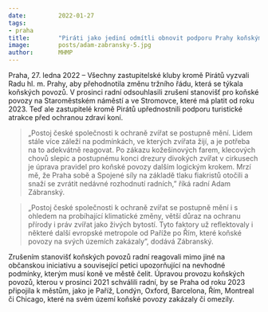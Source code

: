 ```yaml
---
date:         2022-01-27
tags:        
- praha
title:        "Piráti jako jediní odmítli obnovit podporu Prahy koňským povozům"
image: 	      posts/adam-zabransky-5.jpg
author:       MHMP
---
```

 
Praha, 27. ledna 2022 – Všechny zastupitelské kluby kromě Pirátů vyzvali Radu hl. m. Prahy, aby přehodnotila změnu tržního řádu, která se týkala koňských povozů. V prosinci radní odsouhlasili zrušení stanovišť pro koňské povozy na Staroměstském náměstí a ve Stromovce, které má platit od roku 2023. Teď ale zastupitelé kromě Pirátů upřednostnili podporu turistické atrakce před ochranou zdraví koní.

> „Postoj české společnosti k ochraně zvířat se postupně mění. Lidem stále více záleží na podmínkách, ve kterých zvířata žijí, a je potřeba na to adekvátně reagovat. Po zákazu kožešinových farem, klecových chovů slepic a postupnému konci drezury divokých zvířat v cirkusech je úprava pravidel pro koňské povozy dalším logickým krokem. Mrzí mě, že Praha sobě a Spojené síly na základě tlaku fiakristů otočili a snaží se zvrátit nedávné rozhodnutí radních,” říká radní Adam Zábranský. 

> „Postoj české společnosti k ochraně zvířat se postupně mění i s ohledem na probíhající klimatické změny, větší důraz na ochranu přírody i práv zvířat jako živých bytostí. Tyto faktory už reflektovaly i některé další evropské metropole od Paříže po Řím, které koňské povozy na svých územích zakázaly”, dodává Zábranský. 

Zrušením stanovišť koňských povozů radní reagovali mimo jiné na občanskou iniciativu a související petici upozorňující na nevhodné podmínky, kterým musí koně ve městě čelit. Úpravou provozu koňských povozů, kterou v prosinci 2021 schválili radní, by se Praha od roku 2023 připojila k městům, jako je Paříž, Londýn, Oxford, Barcelona, Řím, Montreal či Chicago, které na svém území koňské povozy zakázaly či omezily.

